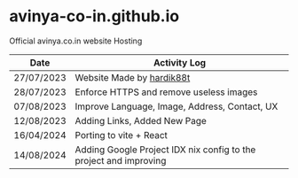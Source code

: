# avinya-co-in.github.io
Official avinya.co.in website Hosting

|Date           |Activity Log                                                                                   |
|---------------|-----------------------------------------------------------------------------------------------|
|27/07/2023     |Website Made by [hardik88t](https://github.com/hardik88t)                                      |
|28/07/2023     |Enforce HTTPS and remove useless images                                                        |
|07/08/2023     |Improve Language, Image, Address, Contact, UX                                                  |
|12/08/2023     |Adding Links, Added New Page                                                                   |
|16/04/2024     |Porting to vite + React                                                                        |
|14/08/2024     |Adding Google Project IDX nix config to the project and improving                              |

